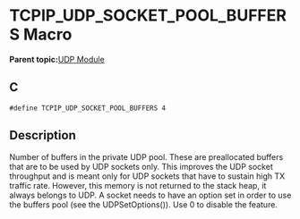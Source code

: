 # TCPIP\_UDP\_SOCKET\_POOL\_BUFFERS Macro

**Parent topic:**[UDP Module](GUID-D2D8E9C8-0778-41E2-8F0B-194954B92250.md)

## C

```
#define TCPIP_UDP_SOCKET_POOL_BUFFERS 4 
```

## Description

Number of buffers in the private UDP pool. These are preallocated buffers that are to be used by UDP sockets only. This improves the UDP socket throughput and is meant only for UDP sockets that have to sustain high TX traffic rate. However, this memory is not returned to the stack heap, it always belongs to UDP. A socket needs to have an option set in order to use the buffers pool \(see the UDPSetOptions\(\)\). Use 0 to disable the feature.

